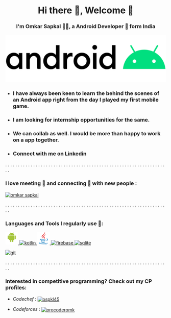 <h1 align="center">Hi there 👋, Welcome 🙏 </h1>
<h3 align="center">I'm <b>Omkar Sapkal</b> 🙋‍♂️, a Android Developer 📱 form India</h3>

![alt text](https://github.com/OmkarHub56/OmkarHub56/blob/main/Android-Logo.png?raw=true)

- ### I have always been keen to learn the behind the scenes of an Android app right from the day I played my first mobile game.
- ### I am looking for internship opportunities for the same.
- ### We can collab as well. I would be more than happy to work on a app together.
- ### Connect with me on Linkedin

.
  .
  .
  .
  .
  .
  .
  .
  .
  .
  .
  .
  .
  .
  .
  .
  .
  .
  .
  .
  .
  .
  .
  .
  .
  .
  .
  .
  .
  .
  .
  .
  .
  .
  .
  .
  .
  .
  .
  .
  .
  .
  .
  .
  .
  .
  .
  .
  .
  .
    .
  .
  .
  .
  .
  .
  .
  .
  .
  .
  .
  .
  .
  .
  .

<h3 align="left">I love meeting 🤝 and connecting 🔗 with new people :</h3>
<p align="left">
<a href="https://www.linkedin.com/in/omkar-sapkal-b90118245/" target="blank"><img align="center" src="https://raw.githubusercontent.com/rahuldkjain/github-profile-readme-generator/master/src/images/icons/Social/linked-in-alt.svg" alt="omkar sapkal" height="30" width="40" /></a>

.
  .
  .
  .
  .
  .
  .
  .
  .
  .
  .
  .
  .
  .
  .
  .
  .
  .
  .
  .
  .
  .
  .
  .
  .
  .
  .
  .
  .
  .
  .
  .
  .
  .
  .
  .
  .
  .
  .
  .
  .
  .
  .
  .
  .
  .
  .
  .
  .
  .
    .
  .
  .
  .
  .
  .
  .
  .
  .
  .
  .
  .
  .
  .
  .


<h3 align="left">Languages and Tools I regularly use 💪:</h3> 

<a href="https://developer.android.com" target="_blank" rel="noreferrer"> <img src="https://raw.githubusercontent.com/devicons/devicon/master/icons/android/android-original-wordmark.svg" alt="android" width="40" height="40"/> </a> 
<a href="https://kotlinlang.org" target="_blank" rel="noreferrer"> <img src="https://www.vectorlogo.zone/logos/kotlinlang/kotlinlang-icon.svg" alt="kotlin" width="40" height="40"/> </a> 
<a href="https://www.java.com" target="_blank" rel="noreferrer"> <img src="https://raw.githubusercontent.com/devicons/devicon/master/icons/java/java-original.svg" alt="java" width="40" height="40"/> </a> 
<a href="https://firebase.google.com/" target="_blank" rel="noreferrer"> <img src="https://www.vectorlogo.zone/logos/firebase/firebase-icon.svg" alt="firebase" width="40" height="40"/> </a> 
<a href="https://www.sqlite.org/" target="_blank" rel="noreferrer"> <img src="https://www.vectorlogo.zone/logos/sqlite/sqlite-icon.svg" alt="sqlite" width="40" height="40"/> </a> </p>
<a href="https://git-scm.com/" target="_blank" rel="noreferrer"> <img src="https://www.vectorlogo.zone/logos/git-scm/git-scm-icon.svg" alt="git" width="40" height="40"/> </a> 

.
  .
  .
  .
  .
  .
  .
  .
  .
  .
  .
  .
  .
  .
  .
  .
  .
  .
  .
  .
  .
  .
  .
  .
  .
  .
  .
  .
  .
  .
  .
  .
  .
  .
  .
  .
  .
  .
  .
  .
  .
  .
  .
  .
  .
  .
  .
  .
  .
  .
    .
  .
  .
  .
  .
  .
  .
  .
  .
  .
  .
  .
  .
  .
  .




<h3 align="left">Interested in competitive programming? Check out my CP profiles:</h3>

- *Codechef* :
<a href="https://www.codechef.com/users/ospkl45" target="blank"><img align="center" src="https://cdn.jsdelivr.net/npm/simple-icons@3.1.0/icons/codechef.svg" alt="ospkl45" height="30" width="40" /></a>

* *Codeforces* :
<a href="https://codeforces.com/profile/procoderomk" target="blank"><img align="center" src="https://raw.githubusercontent.com/rahuldkjain/github-profile-readme-generator/master/src/images/icons/Social/codeforces.svg" alt="procoderomk" height="30" width="40" /></a>
</p>


